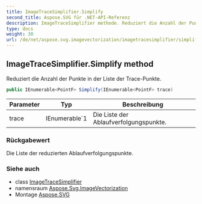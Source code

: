 ```yaml
---
title: ImageTraceSimplifier.Simplify
second_title: Aspose.SVG für .NET-API-Referenz
description: ImageTraceSimplifier methode. Reduziert die Anzahl der Punkte in der Liste der TracePunkte.
type: docs
weight: 30
url: /de/net/aspose.svg.imagevectorization/imagetracesimplifier/simplify/
---
```

## ImageTraceSimplifier.Simplify method

Reduziert die Anzahl der Punkte in der Liste der Trace-Punkte.

```csharp
public IEnumerable<PointF> Simplify(IEnumerable<PointF> trace)
```

| Parameter | Typ | Beschreibung |
| --- | --- | --- |
| trace | IEnumerable`1 | Die Liste der Ablaufverfolgungspunkte. |

### Rückgabewert

Die Liste der reduzierten Ablaufverfolgungspunkte.

### Siehe auch

* class [ImageTraceSimplifier](../)
* namensraum [Aspose.Svg.ImageVectorization](../../imagetracesimplifier/)
* Montage [Aspose.SVG](../../../)


